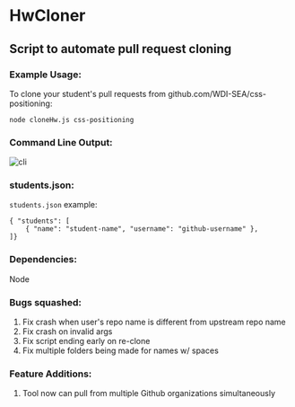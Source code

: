 # HwCloner
## Script to automate pull request cloning

### Example Usage:
To clone your student's pull requests from github.com/WDI-SEA/css-positioning:

`node cloneHw.js css-positioning`

### Command Line Output: 
![cli](https://i.imgur.com/iWJS5RI.png)

### students.json:
`students.json` example:
```
{ "students": [
    { "name": "student-name", "username": "github-username" },
]}
```
### Dependencies:
Node

### Bugs squashed:
1. Fix crash when user's repo name is different from upstream repo name
2. Fix crash on invalid args
3. Fix script ending early on re-clone 
4. Fix multiple folders being made for names w/ spaces


### Feature Additions:
1. Tool now can pull from multiple Github organizations simultaneously 
